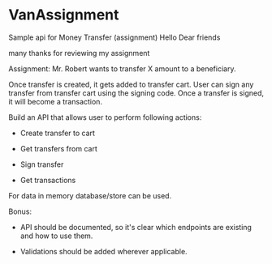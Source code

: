 # VanAssignment
Sample api for Money Transfer (assignment)
Hello Dear friends

many thanks for reviewing my assignment

Assignment:
Mr. Robert wants to transfer X amount to a beneficiary.

Once transfer is created, it gets added to transfer cart. User can sign any transfer from transfer cart using the signing code. Once a transfer is signed, it will become a transaction.

 

Build an API that allows user to perform following actions:

- Create transfer to cart

- Get transfers from cart

- Sign transfer

- Get transactions

 

For data in memory database/store can be used.

 

Bonus:

- API should be documented, so it's clear which endpoints are existing and how to use them.

- Validations should be added wherever applicable.
